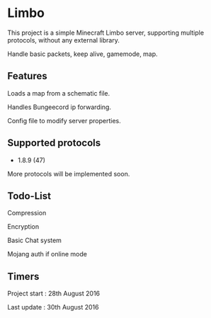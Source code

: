 # Limbo

This project is a simple Minecraft Limbo server, supporting multiple protocols, without any external library.

Handle basic packets, keep alive, gamemode, map.

## Features

Loads a map from a schematic file.

Handles Bungeecord ip forwarding.

Config file to modify server properties.

## Supported protocols

- 1.8.9 (47)

More protocols will be implemented soon.

## Todo-List

Compression

Encryption

Basic Chat system

Mojang auth if online mode

## Timers

Project start : 28th August 2016

Last update : 30th August 2016
